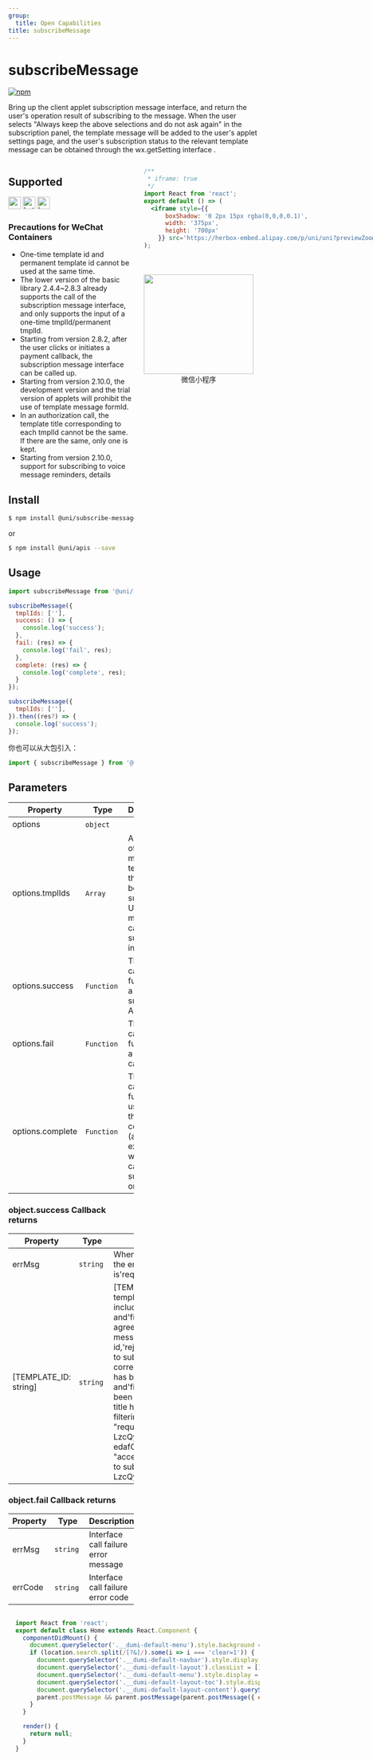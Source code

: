 ```yaml
---
group:
  title: Open Capabilities
title: subscribeMessage
---
```


# subscribeMessage 

[![npm](https://img.shields.io/npm/v/@uni/subscribe-message.svg)](https://www.npmjs.com/package/@uni/subscribe-message)


Bring up the client applet subscription message interface, and return the user's operation result of subscribing to the message. When the user selects "Always keep the above selections and do not ask again" in the subscription panel, the template message will be added to the user's applet settings page, and the user's subscription status to the relevant template message can be obtained through the wx.getSetting interface .

<div style="display: flex;flex-direction: row;justify-content: space-between;">
<div style="margin-right: 20px;max-width: 50%;">

## Supported

<img alt="wechatMiniprogram" src="https://img.alicdn.com/tfs/TB1slcYdxv1gK0jSZFFXXb0sXXa-200-200.svg" width="25px" height="25px" title="微信小程序" /> <img alt="bytedanceMicroApp" src="https://gw.alicdn.com/tfs/TB1jFtVzO_1gK0jSZFqXXcpaXXa-200-200.svg" width="25px" height="25px" title="字节跳动小程序" /> <img alt="kuaiShouMiniProgram" src="https://gw.alicdn.com/imgextra/i4/O1CN01kzmJMM24jcFEzp5Wv_!!6000000007427-2-tps-200-200.png" width="25px" height="25px" title="快手小程序" />

### Precautions for WeChat Containers

- One-time template id and permanent template id cannot be used at the same time.
- The lower version of the basic library 2.4.4~2.8.3 already supports the call of the subscription message interface, and only supports the input of a one-time tmplId/permanent tmplId.
- Starting from version 2.8.2, after the user clicks or initiates a payment callback, the subscription message interface can be called up.
- Starting from version 2.10.0, the development version and the trial version of applets will prohibit the use of template message formId.
- In an authorization call, the template title corresponding to each tmplId cannot be the same. If there are the same, only one is kept.
- Starting from version 2.10.0, support for subscribing to voice message reminders, details

## Install

```bash
$ npm install @uni/subscribe-message --save
```
or
```bash
$ npm install @uni/apis --save
```
## Usage

```javascript
import subscribeMessage from '@uni/subscribe-message';

subscribeMessage({
  tmplIds: [''],
  success: () => {
    console.log('success');
  },
  fail: (res) => {
    console.log('fail', res);
  },
  complete: (res) => {
    console.log('complete', res);
  }
});

subscribeMessage({
  tmplIds: [''],
}).then((res?) => {
  console.log('success');
});
```

你也可以从大包引入：
```javascript
import { subscribeMessage } from '@uni/apis';
```

## Parameters

| Property | Type | Description | Required | Default |
| --- | --- | --- | --- | --- |
| options | `object`  |  | 是 | - |
| options.tmplIds | `Array`  | A collection of IDs of message templates that need to be subscribed. Up to 3 messages can be subscribed in one call | Yes |  - |
| options.success | `Function`  | The callback function for a successful API call | No | - |
| options.fail | `Function`  | The callback function for a failed API call | No | - |
| options.complete | `Function`  | The callback function used when the API call completed (always executed whether the call succeeds or fails) | No | - |

### object.success Callback returns

| Property | Type | Description |
| --- | --- | --- |
| errMsg | `string` | When the interface call is successful, the errMsg value is'requestSubscribeMessage: ok' |
| [TEMPLATE_ID: string] | `string`  | [TEMPLATE_ID] is a dynamic key, the template id, and its values ​​include'accept','reject','ban', and'filter'. 'accept' means that the user agrees to subscribe to the template message corresponding to this id,'reject' means that the user refuses to subscribe to the template message corresponding to this id,'ban' means it has been banned by the background, and'filter' means that the template has been banned because the template title has the same name. Background filtering. For example, {errMsg: "requestSubscribeMessage:ok", zun-LzcQyW-edafCVvzPkK4de2Rllr1fFpw2A_x0oXE: "accept"} means that the user agrees to subscribe to this message zun-LzcQyW-edafCVvzPkK4de2RXllr1f |

### object.fail Callback returns

| Property | Type | Description |
| --- | --- | --- |
| errMsg | `string` | Interface call failure error message |
| errCode | `string`  | Interface call failure error code |

</div>
<div>

```jsx | inline
/**
 * iframe: true
 */
import React from 'react';
export default () => (
  <iframe style={{
      boxShadow: '0 2px 15px rgba(0,0,0,0.1)',
      width: '375px',
      height: '700px'
    }} src='https://herbox-embed.alipay.com/p/uni/uni?previewZoom=100&view=preview&defaultPage=pages/subscribe-message/index&topSlider=false'></iframe>
);
```

<div style="display: flex;margin-top: 50px;">
  <div>
    <img src="https://img.alicdn.com/imgextra/i1/O1CN01Ky8HXS23ytpewgaAV_!!6000000007325-0-tps-688-630.jpg" width="220" height="200" />
    <div style="text-align: center;">微信小程序</div>
  </div>
</div>

</div>
</div>


```jsx | inline
  import React from 'react';
  export default class Home extends React.Component {
    componentDidMount() {
      document.querySelector('.__dumi-default-menu').style.background = '#fff';
      if (location.search.split(/[?&]/).some(i => i === 'clear=1')) {
        document.querySelector('.__dumi-default-navbar').style.display = 'none';
        document.querySelector('.__dumi-default-layout').classList = [];
        document.querySelector('.__dumi-default-menu').style.display = 'none';
        document.querySelector('.__dumi-default-layout-toc').style.display = 'none';
        document.querySelector('.__dumi-default-layout-content').querySelector('.markdown').querySelector('h1').style.marginTop = 0;
        parent.postMessage && parent.postMessage(parent.postMessage({ event: 'syncIframeHeight', height: document.querySelector('.__dumi-default-layout-content').offsetHeight }, '*'));
      }
    }

    render() {
      return null;
    }
  }
```
